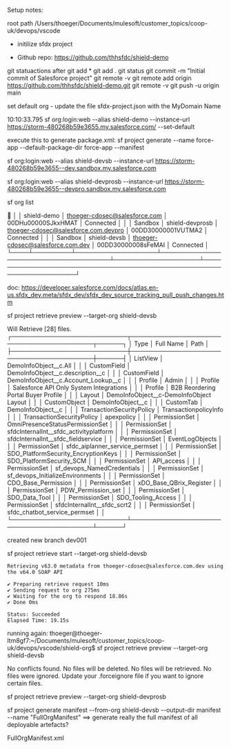 Setup notes:

root path
    /Users/thoeger/Documents/mulesoft/customer_topics/coop-uk/devops/vscode

- initilize sfdx project




- Github repo:
    https://github.com/thhsfdc/shield-demo

git statuactions  after 
  git add *
  git add .
  git status
  git commit -m "Initial commit of Salesforce project"
  git remote -v
  git remote add origin https://github.com/thhsfdc/shield-demo.git
  git remote -v
  git push -u origin main

set default org - update the file sfdx-project.json with the MyDomain Name

10:10:33.795 sf org:login:web --alias shield-demo --instance-url https://storm-480268b59e3655.my.salesforce.com/ --set-default

execute this to generate package.xml:
  sf project generate --name force-app --default-package-dir force-app --manifest




  sf org:login:web --alias shield-devsb --instance-url https://storm-480268b59e3655--dev.sandbox.my.salesforce.com

  sf org:login:web --alias shield-devprosb --instance-url https://storm-480268b59e3655--devpro.sandbox.my.salesforce.com

sf org list

  🍁 │         │ shield-demo       │ thoeger-cdosec@salesforce.com        │ 00DHu00000SJkxHMAT │ Connected                                                            │
│    │ Sandbox │ shield-devprosb   │ thoeger-cdosec@salesforce.com.devpro │ 00DD30000001VUTMA2 │ Connected                                                            │
│    │ Sandbox │ shield-devsb      │ thoeger-cdosec@salesforce.com.dev    │ 00DD30000008sFeMAI │ Connected                                                            │
└────┴─────────┴───────────────────┴──────────────────────────────────────┴────────────────────┴──────────────────────────────────────────────────────────────────────┘

doc: https://developer.salesforce.com/docs/atlas.en-us.sfdx_dev.meta/sfdx_dev/sfdx_dev_source_tracking_pull_push_changes.htm

sf project retrieve preview --target-org shield-devsb

Will Retrieve [28] files.
┌───────────────────────────┬─────────────────────────────────────────┬──────┐
│ Type                      │ Full Name                               │ Path │
├───────────────────────────┼─────────────────────────────────────────┼──────┤
│ ListView                  │ DemoInfoObject__c.All                   │      │
│ CustomField               │ DemoInfoObject__c.description__c        │      │
│ CustomField               │ DemoInfoObject__c.Account_Lookup__c     │      │
│ Profile                   │ Admin                                   │      │
│ Profile                   │ Salesforce API Only System Integrations │      │
│ Profile                   │ B2B Reordering Portal Buyer Profile     │      │
│ Layout                    │ DemoInfoObject__c-DemoInfoObject Layout │      │
│ CustomObject              │ DemoInfoObject__c                       │      │
│ CustomTab                 │ DemoInfoObject__c                       │      │
│ TransactionSecurityPolicy │ TransactionpolicyInfo                   │      │
│ TransactionSecurityPolicy │ apexpolicy                              │      │
│ PermissionSet             │ OmniPresenceStatusPermissionSet         │      │
│ PermissionSet             │ sfdcInternalInt__sfdc_activityplatform  │      │
│ PermissionSet             │ sfdcInternalInt__sfdc_fieldservice      │      │
│ PermissionSet             │ EventLogObjects                         │      │
│ PermissionSet             │ sfdc_aiplanner_service_permset          │      │
│ PermissionSet             │ SDO_PlatformSecurity_EncryptionKeys     │      │
│ PermissionSet             │ SDO_PlatformSecurity_SCM                │      │
│ PermissionSet             │ API_access                              │      │
│ PermissionSet             │ sf_devops_NamedCredentials              │      │
│ PermissionSet             │ sf_devops_InitializeEnvironments        │      │
│ PermissionSet             │ CDO_Base_Permission                     │      │
│ PermissionSet             │ xDO_Base_QBrix_Register                 │      │
│ PermissionSet             │ PDW_Permission_set                      │      │
│ PermissionSet             │ SDO_Data_Tool                           │      │
│ PermissionSet             │ SDO_Tooling_Access                      │      │
│ PermissionSet             │ sfdcInternalInt__sfdc_scrt2             │      │
│ PermissionSet             │ sfdc_chatbot_service_permset            │      │
└───────────────────────────┴─────────────────────────────────────────┴──────┘


created new branch dev001

sf project retrieve start --target-org shield-devsb


    Retrieving v63.0 metadata from thoeger-cdosec@salesforce.com.dev using the v64.0 SOAP API

    ✔ Preparing retrieve request 10ms
    ✔ Sending request to org 275ms
    ✔ Waiting for the org to respond 18.86s
    ✔ Done 0ms

    Status: Succeeded
    Elapsed Time: 19.15s

running again:
thoeger@thoeger-ltm8gf7:~/Documents/mulesoft/customer_topics/coop-uk/devops/vscode/shield-org$ sf project retrieve preview --target-org shield-devsb

  No conflicts found.
  No files will be deleted.
  No files will be retrieved.
  No files were ignored. Update your .forceignore file if you want to ignore certain files.

sf project retrieve preview --target-org shield-devprosb


sf project generate manifest --from-org shield-devsb --output-dir manifest --name "FullOrgManifest"
==> generate really the full manifest of all deployable artefacts?

FullOrgManifest.xml